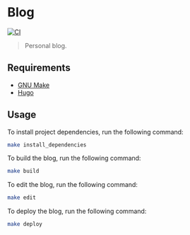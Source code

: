 # Blog
[![CI](https://github.com/tjmaynes/blog/actions/workflows/ci.yml/badge.svg)](https://github.com/tjmaynes/blog/actions/workflows/ci.yml)

> Personal blog.

## Requirements

- [GNU Make](https://www.gnu.org/software/make/)
- [Hugo](https://gohugo.io/getting-started/usage/)

## Usage
To install project dependencies, run the following command:
```bash
make install_dependencies
```

To build the blog, run the following command:
```bash
make build
```

To edit the blog, run the following command:
```bash
make edit 
```

To deploy the blog, run the following command:
```bash
make deploy
```
